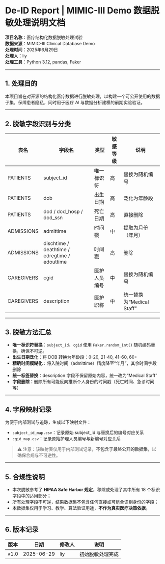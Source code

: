 # De-ID Report | MIMIC-III Demo 数据脱敏处理说明文档

**项目名称**：医疗结构化数据脱敏处理试验  
**数据来源**：MIMIC-III Clinical Database Demo  
**处理时间**：2025年6月29日  
**处理人**：liy  
**处理工具**：Python 3.12, pandas, Faker

---

## 1. 处理目的

本项目旨在对开源的结构化医疗数据进行脱敏处理，以构建一个可公开使用的数据子集，保障患者隐私，同时用于医疗 AI 与数据分析建模的前期实验验证。

---

## 2. 脱敏字段识别与分类

| 表名        | 字段名       | 类型           | 敏感等级 | 说明               |
|-------------|--------------|----------------|----------|--------------------|
| PATIENTS    | subject_id   | 唯一标识符     | 高       | 替换为随机编号     |
| PATIENTS    | dob          | 出生日期       | 高       | 泛化为年龄段       |
| PATIENTS    | dod / dod_hosp / dod_ssn | 死亡日期 | 高 | 直接删除            |
| ADMISSIONS  | admittime    | 时间戳         | 中       | 提取为月份（年月）  |
| ADMISSIONS  | dischtime / deathtime / edregtime / edouttime | 时间戳 | 高 | 删除 |
| CAREGIVERS  | cgid         | 医护人员编号   | 中       | 替换为随机编号     |
| CAREGIVERS  | description  | 医护职称       | 中       | 统一替换为“Medical Staff” |

---

## 3. 脱敏方法汇总

- **唯一标识符替换**：`subject_id`、`cgid` 使用 `Faker.random_int()` 随机编码替换，确保不可逆。
- **出生日期泛化**：将 DOB 转换为年龄段：0-20, 21-40, 41-60, 60+
- **精确时间模糊化**：将入院时间（admittime）精度降至“年月”，其余时间字段删除
- **统一标签替换**：description 字段不保留原始内容，统一改为“Medical Staff”
- **字段删除**：删除所有可能反向推断个人身份的时间戳（死亡时间、急诊时间等）

---

## 4. 字段映射记录

为便于内部测试与追踪，生成以下映射文件：

- `subject_id_map.csv`：记录原始 subject_id 与替换后的编号对应关系  
- `cgid_map.csv`：记录原始护理人员编号与新编号对应关系  

> ⚠️ 注意：该映射表仅用于内部测试记录，**不包含于最终公开的数据集**，以确保合规与不可逆性。

---

## 5. 合规性说明

- 本次脱敏参考了 **HIPAA Safe Harbor 规定**，移除或处理了其中所有 18 个标识字段中的适用部分；
- 所有处理字段不可逆，结果数据集不包含任何直接或可组合识别身份的字段；
- 本数据集仅用于学习、教学、算法验证用途，**不作为真实医疗决策依据**。

---

## 6. 版本记录

| 版本 | 日期        | 修改人 | 说明             |
|------|-------------|--------|------------------|
| v1.0 | 2025-06-29  | liy    | 初始脱敏处理完成 |
